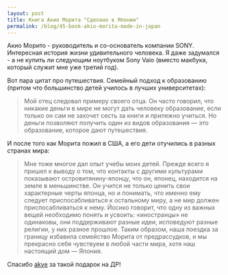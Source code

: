 ```yaml
---
layout: post
title: Книга Акио Морита "Сделано в Японии"
permalink: /blog/45-book-akio-morita-made-in-japan
---
```

Акио Морито - руководитель и со-основатель компании SONY. Интересная история жизни удивительного человека. Я даже задумался - а не купить ли следующим ноутбуком Sony Vaio (вместо макбука, который служит мне уже третий год).

Вот пара цитат про путешествия. Семейный подход к образованию (притом что большинство детей училось в лучших университетах):

>Мой отец следовал примеру своего отца. Он часто говорил, что никакие деньги в мире не могут дать человеку образование, если только он сам не захочет сесть за книги и прилежно учиться. Но деньги позволяют получить один из видов образования — это образование, которое дают путешествия. 

И после того как Морита пожил в США, а его дети отучились в разных странах мира:

>Мне тоже многое дал опыт учебы моих детей. Прежде всего я пришел к выводу о том, что контакты с другими культурами показывают островитянину-японцу, что он, японец, находится на земле в меньшинстве. Он учится не только ценить свои характерные черты японца, но и понимать, что именно ему следует приспосабливаться к остальному миру, а не мир должен приспосабливаться к нему. Йосико говорит, что одну из важных вещей необходимо понять и усвоить: «иностранцы» не одинаковы, они поддерживают разные идеи, исповедуют разные религии, у них разное прошлое. Таким образом, наша поездка за границу избавила семейство Морита от предрассудков, и мы прекрасно себя чувствуем в любой части мира, хотя наш настоящий дом — Япония. 

Спасибо [akve](http://akve.livejournal.com) за такой подарок на ДР!
